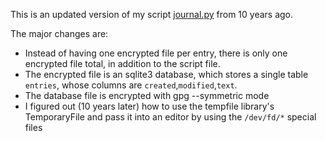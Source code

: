 This is an updated version of my script [journal.py](https://github.com/boustrophedon/journal.py) from 10 years ago.

The major changes are:
- Instead of having one encrypted file per entry, there is only one encrypted file total, in addition to the script file.
- The encrypted file is an sqlite3 database, which stores a single table `entries`, whose columns are `created`,`modified`,`text`.
- The database file is encrypted with gpg --symmetric mode
- I figured out (10 years later) how to use the tempfile library's TemporaryFile and pass it into an editor by using the `/dev/fd/*` special files
